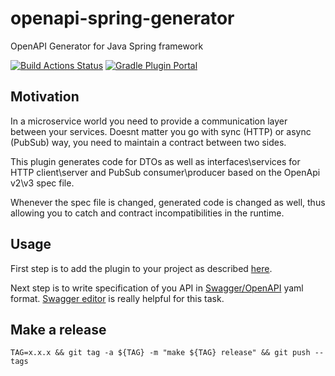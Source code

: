 # openapi-spring-generator

OpenAPI Generator for Java Spring framework

[![Build Actions Status](https://github.com/slamdev/openapi-spring-generator/workflows/build/badge.svg)](https://github.com/slamdev/openapi-spring-generator/actions)
[![Gradle Plugin Portal](https://img.shields.io/maven-metadata/v/https/plugins.gradle.org/m2/com/github/slamdev/openapi-spring-generator/com.github.slamdev.openapi-spring-generator.gradle.plugin/maven-metadata.xml.svg?colorB=007ec6&label=gradle%20plugin)](https://plugins.gradle.org/plugin/com.github.slamdev.openapi-spring-generator)

## Motivation

In a microservice world you need to provide a communication layer between your services. Doesnt matter you go with sync
(HTTP) or async (PubSub) way, you need to maintain a contract between two sides.

This plugin generates code for DTOs as well as interfaces\services for HTTP client\server and PubSub consumer\producer
based on the OpenApi v2\v3 spec file.

Whenever the spec file is changed, generated code is changed as well, thus allowing you to catch and contract 
incompatibilities in the runtime.

## Usage

First step is to add the plugin to your project as described [here](https://plugins.gradle.org/plugin/com.github.slamdev.openapi-spring-generator).

Next step is to write specification of you API in [Swagger/OpenAPI](http://swagger.io/) yaml format. [Swagger editor](http://editor.swagger.io/)
is really helpful for this task.

## Make a release

```shell script
TAG=x.x.x && git tag -a ${TAG} -m "make ${TAG} release" && git push --tags
```
